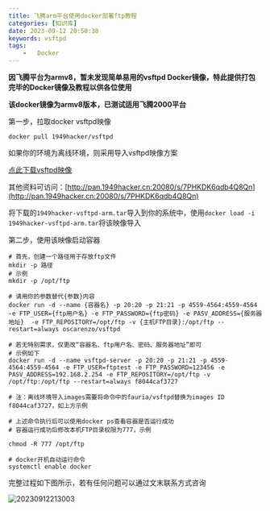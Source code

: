 ```yaml
---
title: 飞腾arm平台使用docker部署ftp教程
categories: [知识库]
date: 2023-09-12 20:50:38
keywords: vsftpd
tags:
    -   Docker
---
```


**因飞腾平台为armv8，暂未发现简单易用的vsftpd Docker镜像，特此提供打包完毕的Docker镜像及教程以供各位使用**

<!-- more -->

**该docker镜像为armv8版本，已测试适用飞腾2000平台**

第一步，拉取docker vsftpd映像

`docker pull 1949hacker/vsftpd`

如果你的环境为离线环境，则采用导入vsftpd映像方案

[点此下载vsftpd映像](http://pan.1949hacker.cn:20080/s/7PHKDK6qdb4Q8Qn/download?path=%2Fdocker%20images&files=1949hacker-vsftpd-arm.tar&downloadStartSecret=30n7yazxext)

其他资料可访问：[http://pan.1949hacker.cn:20080/s/7PHKDK6qdb4Q8Qn](http://pan.1949hacker.cn:20080/s/7PHKDK6qdb4Q8Qn)

将下载的`1949hacker-vsftpd-arm.tar`导入到你的系统中，使用`docker load -i 1949hacker-vsftpd-arm.tar`将该映像导入

第二步，使用该映像启动容器

```shell
# 首先，创建一个路径用于存放ftp文件
mkdir -p 路径
# 示例
mkdir -p /opt/ftp

# 请用你的参数替代{参数}内容
docker run -d --name {容器名} -p 20:20 -p 21:21 -p 4559-4564:4559-4564 -e FTP_USER={ftp用户名} -e FTP_PASSWORD={ftp密码} -e PASV_ADDRESS={服务器地址}  -e FTP_REPOSITORY=/opt/ftp -v {主机FTP目录}:/opt/ftp --restart=always oscarenzo/vsftpd

# 若无特别需求，仅更改“容器名、ftp用户名、密码、服务器地址”即可
# 示例如下
docker run -d --name vsftpd-server -p 20:20 -p 21:21 -p 4559-4564:4559-4564 -e FTP_USER=ftptest -e FTP_PASSWORD=123456 -e PASV_ADDRESS=192.168.2.254 -e FTP_REPOSITORY=/opt/ftp -v /opt/ftp:/opt/ftp --restart=always f8044caf3727

# 注：离线环境导入images需要将命令中的fauria/vsftpd替换为images ID f8044caf3727，如上方示例

# 上述命令执行后可以使用docker ps查看容器是否运行成功
# 容器运行成功后修改本机FTP目录权限为777，示例

chmod -R 777 /opt/ftp

# docker开机自动运行命令
systemctl enable docker
```

完整过程如下图所示，若有任何问题可以通过文末联系方式咨询

![20230912213003](https://img.1949hacker.cn//20230912213003.png)